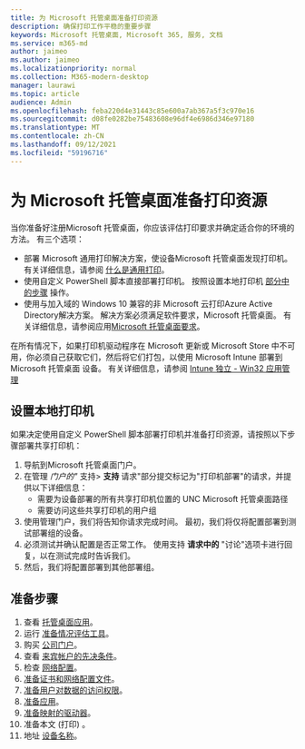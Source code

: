 ```yaml
---
title: 为 Microsoft 托管桌面准备打印资源
description: 确保打印工作平稳的重要步骤
keywords: Microsoft 托管桌面, Microsoft 365, 服务, 文档
ms.service: m365-md
author: jaimeo
ms.author: jaimeo
ms.localizationpriority: normal
ms.collection: M365-modern-desktop
manager: laurawi
ms.topic: article
audience: Admin
ms.openlocfilehash: feba220d4e31443c85e600a7ab367a5f3c970e16
ms.sourcegitcommit: d08fe0282be75483608e96df4e6986d346e97180
ms.translationtype: MT
ms.contentlocale: zh-CN
ms.lasthandoff: 09/12/2021
ms.locfileid: "59196716"
---
```

# <a name="prepare-printing-resources-for-microsoft-managed-desktop"></a>为 Microsoft 托管桌面准备打印资源

当你准备好注册Microsoft 托管桌面，你应该评估打印要求并确定适合你的环境的方法。 有三个选项：

- 部署 Microsoft 通用打印解决方案，使设备Microsoft 托管桌面发现打印机。 有关详细信息，请参阅 [什么是通用打印](/universal-print/fundamentals/universal-print-whatis)。
- 使用自定义 PowerShell 脚本直接部署打印机。 按照设置本地打印机 [部分中的步骤](#set-up-local-printers) 操作。
- 使用与加入域的 Windows 10 兼容的非 Microsoft 云打印Azure Active Directory解决方案。 解决方案必须满足软件要求，Microsoft 托管桌面。 有关详细信息，请参阅应用[Microsoft 托管桌面要求](../service-description/mmd-app-requirements.md)。
 
在所有情况下，如果打印机驱动程序在 Microsoft 更新或 Microsoft Store 中不可用，你必须自己获取它们，然后将它们打包，以使用 Microsoft Intune 部署到 Microsoft 托管桌面 设备。 有关详细信息，请参阅 [Intune 独立 - Win32 应用管理](/mem/intune/apps/apps-win32-app-management)

## <a name="set-up-local-printers"></a>设置本地打印机

如果决定使用自定义 PowerShell 脚本部署打印机并准备打印资源，请按照以下步骤部署共享打印机：

1. 导航到Microsoft 托管桌面门户。
2. 在管理 *门户的"* 支持> **支持** 请求"部分提交标记为"打印机部署"的请求，并提供以下详细信息：
    - 需要为设备部署的所有共享打印机位置的 UNC Microsoft 托管桌面路径
    - 需要访问这些共享打印机的用户组
3. 使用管理门户，我们将告知你请求完成时间。 最初，我们将仅将配置部署到测试部署组的设备。
4. 必须测试并确认配置是否正常工作。 使用支持 **请求中的** "讨论"选项卡进行回复，以在测试完成时告诉我们。
5. 然后，我们将配置部署到其他部署组。

## <a name="steps-to-get-ready"></a>准备步骤

1. 查看 [托管桌面应用](prerequisites.md)。
2. 运行 [准备情况评估工具](readiness-assessment-tool.md)。
1. 购买 [公司门户](../get-started/company-portal.md)。
1. 查看 [来宾帐户的先决条件](guest-accounts.md)。
1. 检查 [网络配置](network.md)。
1. [准备证书和网络配置文件](certs-wifi-lan.md)。
1. [准备用户对数据的访问权限](authentication.md)。
1. [准备应用](apps.md)。
1. [准备映射的驱动器](mapped-drives.md)。
1. 准备本文 (打印) 。
1. 地址 [设备名称](address-device-names.md)。
